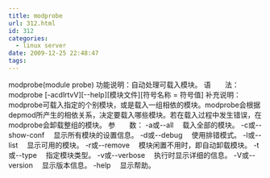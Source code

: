 ```yaml
---
title: modprobe
url: 312.html
id: 312
categories:
  - linux server
date: 2009-12-25 22:48:47
tags:
---
```


modprobe(module probe) 功能说明：自动处理可载入模块。 语　　法：modprobe \[-acdlrtvV\]\[--help\]\[模块文件\]\[符号名称 = 符号值\] 补充说明：modprobe可载入指定的个别模块，或是载入一组相依的模块。modprobe会根据depmod所产生的相依关系，决定要载入哪些模块。若在载入过程中发生错误，在modprobe会卸载整组的模块。 参　　数： -a或--all 　载入全部的模块。 -c或--show-conf 　显示所有模块的设置信息。 -d或--debug 　使用排错模式。 -l或--list 　显示可用的模块。 -r或--remove 　模块闲置不用时，即自动卸载模块。 -t或--type 　指定模块类型。 -v或--verbose 　执行时显示详细的信息。 -V或--version 　显示版本信息。 -help 　显示帮助。